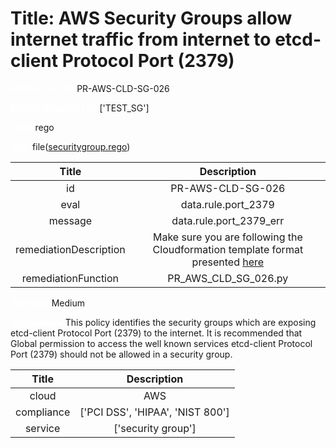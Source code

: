 



# Title: AWS Security Groups allow internet traffic from internet to etcd-client Protocol Port (2379)


***<font color="white">Master Test Id:</font>*** PR-AWS-CLD-SG-026

***<font color="white">Master Snapshot Id:</font>*** ['TEST_SG']

***<font color="white">type:</font>*** rego

***<font color="white">rule:</font>*** file([securitygroup.rego])  
  
  
  
  

|Title|Description|
| :---: | :---: |
|id|PR-AWS-CLD-SG-026|
|eval|data.rule.port_2379|
|message|data.rule.port_2379_err|
|remediationDescription|Make sure you are following the Cloudformation template format presented <a href='https://docs.aws.amazon.com/AWSCloudFormation/latest/UserGuide/aws-properties-ec2-security-group.html' target='_blank'>here</a>|
|remediationFunction|PR_AWS_CLD_SG_026.py|


***<font color="white">Severity:</font>*** Medium

***<font color="white">Description:</font>*** This policy identifies the security groups which are exposing etcd-client Protocol Port (2379) to the internet. It is recommended that Global permission to access the well known services etcd-client Protocol Port (2379) should not be allowed in a security group.  
  
  

|Title|Description|
| :---: | :---: |
|cloud|AWS|
|compliance|['PCI DSS', 'HIPAA', 'NIST 800']|
|service|['security group']|



[securitygroup.rego]: https://github.com/prancer-io/prancer-compliance-test/tree/master/aws/cloud/securitygroup.rego
